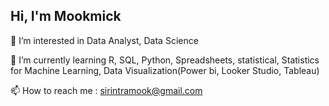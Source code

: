 ## Hi, I'm Mookmick
👀 I’m interested in Data Analyst, Data Science

🌱 I’m currently learning R, SQL, Python, Spreadsheets, statistical, Statistics for Machine Learning, Data Visualization(Power bi, Looker Studio, Tableau)

📫 How to reach me : sirintramook@gmail.com

